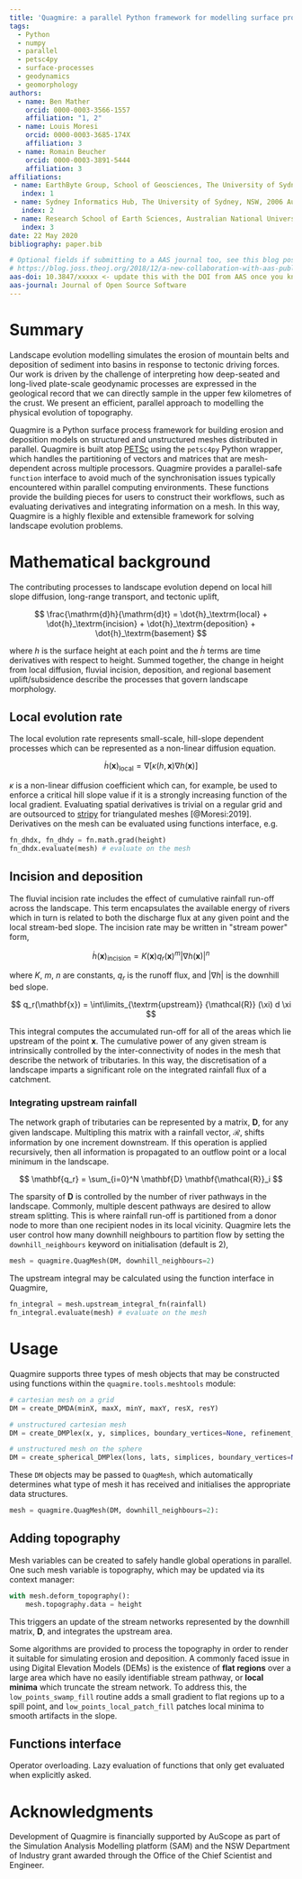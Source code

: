 ```yaml
---
title: 'Quagmire: a parallel Python framework for modelling surface processes'
tags:
  - Python
  - numpy
  - parallel
  - petsc4py
  - surface-processes
  - geodynamics
  - geomorphology
authors:
  - name: Ben Mather
    orcid: 0000-0003-3566-1557
    affiliation: "1, 2"
  - name: Louis Moresi
    orcid: 0000-0003-3685-174X
    affiliation: 3
  - name: Romain Beucher
    orcid: 0000-0003-3891-5444
    affiliation: 3
affiliations:
 - name: EarthByte Group, School of Geosciences, The University of Sydney, NSW, 2006 Australia 
   index: 1
 - name: Sydney Informatics Hub, The University of Sydney, NSW, 2006 Australia
   index: 2
 - name: Research School of Earth Sciences, Australian National University, ACT, 2601 Australia
   index: 3
date: 22 May 2020
bibliography: paper.bib

# Optional fields if submitting to a AAS journal too, see this blog post:
# https://blog.joss.theoj.org/2018/12/a-new-collaboration-with-aas-publishing
aas-doi: 10.3847/xxxxx <- update this with the DOI from AAS once you know it.
aas-journal: Journal of Open Source Software
---
```


# Summary

Landscape evolution modelling simulates the erosion of mountain belts and deposition of sediment into basins in response to tectonic driving forces.
Our work is driven by the challenge of interpreting how deep-seated and long-lived plate-scale geodynamic processes are expressed in the geological record that we can directly sample in the upper few kilometres of the crust.
We present an efficient, parallel approach to modelling the physical evolution of topography.

Quagmire is a Python surface process framework for building erosion and deposition models on structured and unstructured meshes distributed in parallel.
Quagmire is built atop [PETSc](https://www.mcs.anl.gov/petsc/) using the `petsc4py` Python wrapper, which handles the partitioning of vectors and matrices that are mesh-dependent across multiple processors.
Quagmire provides a parallel-safe `function` interface to avoid much of the synchronisation issues typically encountered within parallel computing environments.
These functions provide the building pieces for users to construct their workflows, such as evaluating derivatives and integrating information on a mesh.
In this way, Quagmire is a highly flexible and extensible framework for solving landscape evolution problems.


# Mathematical background

The contributing processes to landscape evolution depend on local hill slope diffusion, long-range transport, and tectonic uplift,

$$
  \frac{\mathrm{d}h}{\mathrm{d}t} =  \dot{h}_\textrm{local} 
           + \dot{h}_\textrm{incision} 
           + \dot{h}_\textrm{deposition}   
           + \dot{h}_\textrm{basement}
$$

where $h$ is the surface height at each point and the $\dot{h}$ terms are time derivatives with respect to height.
Summed together, the change in height from local diffusion, fluvial incision, deposition, and regional basement uplift/subsidence describe the processes that govern landscape morphology.


## Local evolution rate

The local evolution rate represents small-scale, hill-slope dependent processes which can be represented as a non-linear diffusion equation. 

$$
  \dot{h}(\mathbf{x})_\textrm{local} = \nabla \left[\kappa(h,\mathbf{x}) \nabla h(\mathbf{x}) \right]
$$

$\kappa$ is a non-linear diffusion coefficient which can, for example, be used to enforce a critical hill slope value if it is a strongly increasing function of the local gradient.
Evaluating spatial derivatives is trivial on a regular grid and are outsourced to [stripy](https://github.com/underworldcode/stripy) for triangulated meshes [@Moresi:2019].
Derivatives on the mesh can be evaluated using functions interface, e.g.

```python
fn_dhdx, fn_dhdy = fn.math.grad(height)
fn_dhdx.evaluate(mesh) # evaluate on the mesh 
```


## Incision and deposition

The fluvial incision rate includes the effect of cumulative rainfall run-off across the landscape. This term encapsulates the available energy of rivers which in turn is related to both the discharge flux at any given point and the local stream-bed slope. The incision rate may be written in "stream power" form,

$$
  \dot{h}(\mathbf{x})_\textrm{incision} = 
      K(\mathbf{x}) q_r(\mathbf{x})^m \left| \nabla h(\mathbf{x}) \right|^n
$$

where $K$, $m$, $n$ are constants, $q_r$ is the runoff flux, and $\left| \nabla h \right|$ is the downhill bed slope.

$$
  q_r(\mathbf{x}) = \int\limits_{\textrm{upstream}} {\mathcal{R}} (\xi) d \xi
$$

This integral computes the accumulated run-off for all of the areas which lie upstream of the point $\mathbf{x}$.
The cumulative power of any given stream is intrinsically controlled by the inter-connectivity of nodes in the mesh that describe the network of tributaries.
In this way, the discretisation of a landscape imparts a significant role on the integrated rainfall flux of a catchment.


### Integrating upstream rainfall

The network graph of tributaries can be represented by a matrix, $\mathbf{D}$, for any given landscape.
Multipling this matrix with a rainfall vector, $\mathbf{\mathcal{R}}$, shifts information by one increment downstream.
If this operation is applied recursively, then all information is propagated to an outflow point or a local minimum in the landscape.

$$
  \mathbf{q_r} = \sum_{i=0}^N \mathbf{D} \mathbf{\mathcal{R}}_i
$$

The sparsity of $\mathbf{D}$ is controlled by the number of river pathways in the landscape.
Commonly, multiple descent pathways are desired to allow stream splitting.
This is where rainfall run-off is partitioned from a donor node to more than one recipient nodes in its local vicinity.
Quagmire lets the user control how many downhill neighbours to partition flow by setting the `downhill_neighbours` keyword on initialisation (default is 2),

```python
mesh = quagmire.QuagMesh(DM, downhill_neighbours=2)
```
The upstream integral may be calculated using the function interface in Quagmire,

```python
fn_integral = mesh.upstream_integral_fn(rainfall)
fn_integral.evaluate(mesh) # evaluate on the mesh
```

# Usage

Quagmire supports three types of mesh objects that may be constructed using functions within the `quagmire.tools.meshtools` module:

```python
# cartesian mesh on a grid
DM = create_DMDA(minX, maxX, minY, maxY, resX, resY)

# unstructured cartesian mesh
DM = create_DMPlex(x, y, simplices, boundary_vertices=None, refinement_levels=0)

# unstructured mesh on the sphere
DM = create_spherical_DMPlex(lons, lats, simplices, boundary_vertices=None, refinement_levels=0)
```

These `DM` objects may be passed to `QuagMesh`, which automatically determines what type of mesh it has received and initialises the appropriate data structures.

```python
mesh = quagmire.QuagMesh(DM, downhill_neighbours=2):
```

## Adding topography

Mesh variables can be created to safely handle global operations in parallel.
One such mesh variable is topography, which may be updated via its context manager:

```python
with mesh.deform_topography():
    mesh.topography.data = height
```

This triggers an update of the stream networks represented by the downhill matrix, $\mathbf{D}$, and integrates the upstream area.

Some algorithms are provided to process the topography in order to render it suitable for simulating erosion and deposition.
A commonly faced issue in using Digital Elevation Models (DEMs) is the existence of __flat regions__ over a large area which have no easily identifiable stream pathway, or __local minima__ which truncate the stream network.
To address this, the `low_points_swamp_fill` routine adds a small gradient to flat regions up to a spill point, and `low_points_local_patch_fill` patches local minima to smooth artifacts in the slope.

## Functions interface

Operator overloading. Lazy evaluation of functions that only get evaluated when explicitly asked.

# Acknowledgments

Development of Quagmire is financially supported by AuScope as part of the Simulation Analysis Modelling platform (SAM) and the NSW Department of Industry grant awarded through the Office of the Chief Scientist and Engineer.
